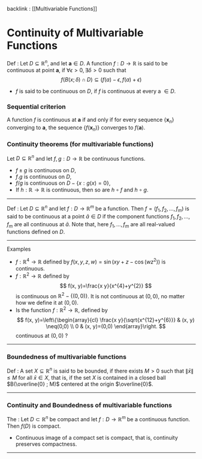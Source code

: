 backlink : [[Multivariable Functions]]

# Continuity of Multivariable Functions
<span class="blue">Def</span> : Let $D \subseteq \mathbb{R}^n$, and let $\mathbf{a} \in D$. A function $f: D \rightarrow \mathbb{R}$ is said to be continuous at point $\mathbf{a}$, if $\forall\epsilon>0, \exists\delta>0$ such that 
$$f(B(x ; \delta) \cap D) \subseteq(f(a)-\epsilon, f(a)+\epsilon)$$

- $f$ is said to be continuous on $D$, if $f$ is continuous at every a $\in D$.

### Sequential criterion
A function $f$ is continuous at $\mathbf{a}$ if and only if for every sequence $\left\{\mathbf{x}_{n}\right\}$ converging to $\mathbf{a}$, the sequence $\left\{f\left(\mathbf{x}_{n}\right)\right\}$ converges to $f(\mathbf{a})$.

### Continuity theorems (for multivariable functions)
Let $D \subseteq \mathbb{R}^{n}$ and let $f, g: D \rightarrow \mathbb{R}$ be continuous functions.
- $f \pm g$ is continuous on $D$,
- $f.g$ is continuous on $D$,
- $f / g$ is continuous on $D-\{x: g(x)=0\}$,
- If $h: \mathbb{R} \rightarrow \mathbb{R}$ is continuous, then so are $h \circ f$ and $h \circ g$.

---
<span class="blue">Def</span> : Let $D \subseteq \mathbb{R}^{n}$ and let $f: D \longrightarrow \mathbb{R}^{m}$ be a function. Then $f=\left(f_{1}, f_{2}, \ldots, f_{m}\right)$ is said to be continuous at a point $\bar{a} \in D$ if the component functions $f_{1}, f_{2}, \ldots, f_{m}$ are all continuous at $\bar{a}$. Note that, here $f_{1}, \ldots, f_{m}$ are all real-valued functions defined on $D$.

---
Examples
- $f: \mathbb{R}^{4} \rightarrow \mathbb{R}$ defined by $f(x, y, z, w)=\sin \left(x y+z-\cos \left(w z^{2}\right)\right)$ is continuous.
- $f: \mathbb{R}^{2} \rightarrow \mathbb{R}$ defined by
$$
f(x, y)=\frac{x y}{x^{4}+y^{2}}
$$
is continuous on $\mathbb{R}^{2}-\{(0,0)\}$. It is not continuous at $(0,0)$, no matter how we define it at $(0,0)$.
- Is the function $f: \mathbb{R}^{2} \rightarrow \mathbb{R}$, defined by
$$
f(x, y)=\left\{\begin{array}{cl}
\frac{x y}{\sqrt{x^{12}+y^{6}}} & (x, y) \neq(0,0) \\
0 & (x, y)=(0,0)
\end{array}\right.
$$
continuous at $(0,0)$ ?

---
### Boundedness of multivariable functions
<span class="blue">Def</span> : A set $X \subseteq \mathbb{R}^{n}$ is said to be bounded, if there exists $M>0$ such that $\|\bar{x}\| \leq M$ for all $\bar{x} \in X$, that is, if the set $X$ is contained in a closed ball $B(\overline{0} ; M)$ centered at the origin $\overline{0}$.

---
### Continuity and Boundedness of multivariable functions
<span class="orange">The</span> : Let $D \subset \mathbb{R}^{n}$ be compact and let $f: D \longrightarrow \mathbb{R}^{m}$ be a continuous function. Then $f(D)$ is compact.
- Continuous image of a compact set is compact, that is, continuity preserves compactness.

---